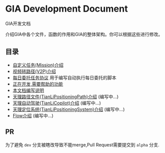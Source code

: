 # GIA Development Document

GIA开发文档

介绍GIA中各个文件，函数的作用和GIA的整体架构。你可以根据这些进行修改。

## 目录 <!-- {docsify-ignore} -->

- [自定义任务(Mission)介绍](mission.md)
- [视频转路径(V2P)介绍](video2path.md)
- [每日委托任务协议](commission.md) 用于编写自动执行每日委托的脚本
- [正在开发,需要帮助的功能](need_help.md)
- [本文档编写说明](write_doc.md)
- [天理路径文件(TianLiPositioningPath)介绍](TianLiPositioningPath.md) (编写中...)
- [天理自动驾驶(TianLiCopilot)介绍](TianLiCopilot.md) (编写中...)
- [天理定位系统(TianLiPositioningSystem)介绍](TianLiPositioningSystem.md) (编写中...)
- [Flow介绍](flow.md) (编写中...)

## PR <!-- {docsify-ignore} -->
为了避免 `dev` 分支被瞎改导致不能merge,Pull Request需要提交到 `alpha` 分支.

